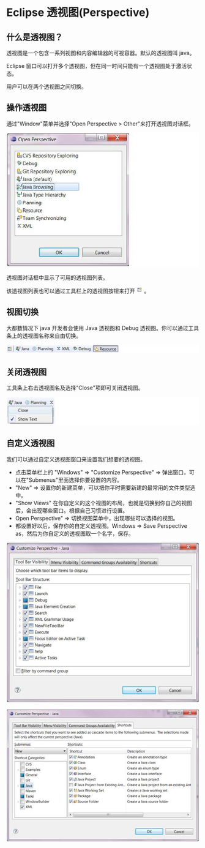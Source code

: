 # Eclipse 透视图(Perspective)

## 什么是透视图？

透视图是一个包含一系列视图和内容编辑器的可视容器。默认的透视图叫 java。

Eclipse 窗口可以打开多个透视图，但在同一时间只能有一个透视图处于激活状态。

用户可以在两个透视图之间切换。

## 操作透视图

通过"Window"菜单并选择"Open Perspective > Other"来打开透视图对话框。

![explore_view_2](images/eclipse-perspectives/explore_perspective_open.jpg)

透视图对话框中显示了可用的透视图列表。

该透视图列表也可以通过工具栏上的透视图按钮来打开 ![explore_view_2](images/explore_perspective_btn.jpg) 。

## 视图切换

大都数情况下 java 开发者会使用 Java 透视图和 Debug 透视图。你可以通过工具条上的透视图名称来自由切换。

![explore_view_2](images/eclipse-perspectives/explore_perspective_toolbar.jpg)

## 关闭透视图

工具条上右击透视图名及选择"Close"项即可关闭透视图。

![explore_view_2](images/eclipse-perspectives/explore_perspective_close.jpg)

## 自定义透视图

我们可以通过自定义透视图窗口来设置我们想要的透视图。

* 点击菜单栏上的 "Windows" => "Customize Perspective" => 弹出窗口，可以在"Submenus"里面选择你要设置的内容。
* "New" => 设置你的新建菜单，可以把你平时需要新建的最常用的文件类型选中。
* "Show Views" 在你自定义的这个视图的布局，也就是切换到你自己的视图后，会出现哪些窗口。根据自己习惯进行设置。
* Open Perspective" => 切换视图菜单中，出现哪些可以选择的视图。
* 都设置好以后，保存你的自定义透视图。Windows => Save Perspective as，然后为你自定义的透视图取一个名字，保存。


![explore_view_2](images/eclipse-perspectives/explore_perspective_customize_1.jpg)

![explore_view_2](images/eclipse-perspectives/explore_perspective_customize_2.jpg)
